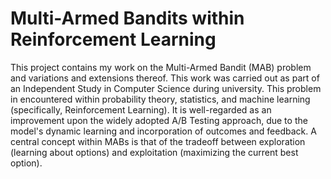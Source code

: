 # Multi-Armed Bandits within Reinforcement Learning

This project contains my work on the Multi-Armed Bandit (MAB) problem and variations and extensions thereof. 
This work was carried out as part of an Independent Study in Computer Science during university. 
This problem in encountered within probability theory, statistics, and machine learning (specifically, Reinforcement Learning). 
It is well-regarded as an improvement upon the widely adopted A/B Testing approach, due to the model's dynamic learning and incorporation of outcomes and feedback. 
A central concept within MABs is that of the tradeoff between exploration (learning about options) and exploitation (maximizing the current best option).
